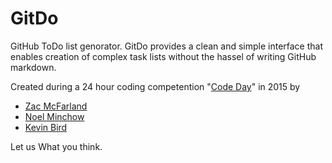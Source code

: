 GitDo
=====

GitHub ToDo list genorator. GitDo provides a clean and simple interface that enables creation of complex task lists without the hassel of writing GitHub markdown.

Created during a 24 hour coding competention "<a href="https://codeday.org/">Code Day</a>" in 2015 by
- <a href="https://github.com/zwmcfarland">Zac McFarland</a>
- <a href="https://github.com/nminchow">Noel Minchow</a>
- <a href="https://github.com/kevinbird15">Kevin Bird</a>

Let us What you think.
